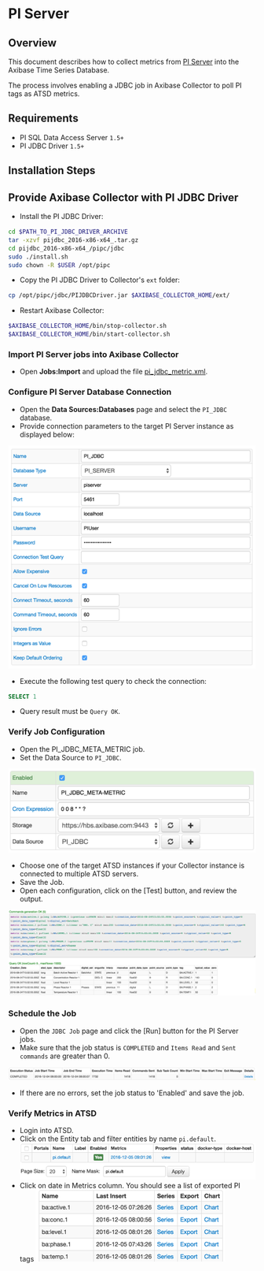 # PI Server

## Overview

This document describes how to collect metrics from [PI Server](http://www.osisoft.com/pi-system/pi-capabilities/pi-server/) into the Axibase Time Series Database.

The process involves enabling a JDBC job in Axibase Collector to poll PI tags as ATSD metrics.

## Requirements

- PI SQL Data Access Server `1.5+`
- PI JDBC Driver `1.5+`

## Installation Steps

## Provide Axibase Collector with PI JDBC Driver

* Install the PI JDBC Driver:
```sh
cd $PATH_TO_PI_JDBC_DRIVER_ARCHIVE
tar -xzvf pijdbc_2016-x86-x64_.tar.gz
cd pijdbc_2016-x86-x64_/pipc/jdbc
sudo ./install.sh
sudo chown -R $USER /opt/pipc
```

* Copy the PI JDBC Driver to Collector's `ext` folder:

```sh
cp /opt/pipc/jdbc/PIJDBCDriver.jar $AXIBASE_COLLECTOR_HOME/ext/
```

* Restart Axibase Collector:

```sh
$AXIBASE_COLLECTOR_HOME/bin/stop-collector.sh
$AXIBASE_COLLECTOR_HOME/bin/start-collector.sh
```

### Import PI Server jobs into Axibase Collector

* Open **Jobs:Import** and upload the file [pi_jdbc_metric.xml](pi_jdbc_metric.xml).

### Configure PI Server Database Connection

* Open the **Data Sources:Databases** page and select the `PI_JDBC` database.
* Provide connection parameters to the target PI Server instance as displayed below:

![](images/pijdbc-datasource.png)

* Execute the following test query to check the connection:

```SQL
SELECT 1
```
* Query result must be `Query OK`.


### Verify Job Configuration

* Open the PI_JDBC_META_METRIC job.
* Set the Data Source to `PI_JDBC`.

![](images/pi-metric-job.png)

* Choose one of the target ATSD instances if your Collector instance is connected to multiple ATSD servers.
* Save the Job.
* Open each configuration, click on the [Test] button, and review the output.

![](images/pi-metric-test.png)

### Schedule the Job

* Open the `JDBC Job` page and click the [Run] button for the PI Server jobs.
* Make sure that the job status is `COMPLETED` and `Items Read` and `Sent commands` are greater than 0.

![](images/pi-metric-exec-status.png)

* If there are no errors, set the job status to 'Enabled' and save the job.

### Verify Metrics in ATSD

* Login into ATSD.
* Click on the Entity tab and filter entities by name `pi.default`.
![](images/pi-atsd-entity.png)
* Click on date in Metrics column. You should see a list of exported PI tags
![](images/pi-atsd-metrics.png)


